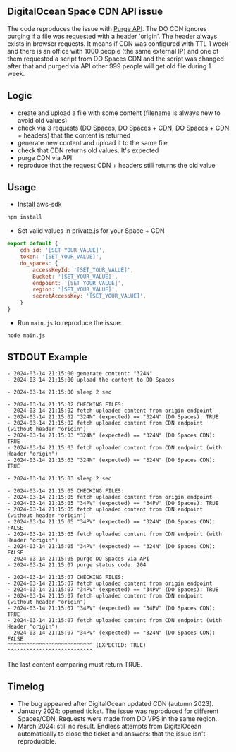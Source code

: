 ## DigitalOcean Space CDN API issue

The code reproduces the issue with [Purge API](https://docs.digitalocean.com/reference/api/api-try-it-now/#/CDN%20Endpoints/cdn_purge_cache). The DO CDN ignores purging if a file was requested with a header 'origin'. The header always exists in browser requests. It means if CDN was configured with TTL 1 week and there is an office with 1000 people (the same external IP) and one of them requested a script from DO Spaces CDN and the script was changed after that and purged via API other 999 people will get old file during 1 week.

## Logic
- create and upload a file with some content (filename is always new to avoid old values)
- check via 3 requests (DO Spaces, DO Spaces + CDN, DO Spaces + CDN + headers) that the content is returned
- generate new content and upload it to the same file
- check that CDN returns old values. It's expected
- purge CDN via API
- reproduce that the request CDN + headers still returns the old value

## Usage

* Install aws-sdk
```sh
npm install
```
* Set valid values in private.js for your Space + CDN
```js
export default {
    cdn_id: '[SET_YOUR_VALUE]',
    token: '[SET_YOUR_VALUE]',
    do_spaces: {
        accessKeyId: '[SET_YOUR_VALUE]',
        Bucket: '[SET_YOUR_VALUE]',
        endpoint: '[SET_YOUR_VALUE]',
        region: '[SET_YOUR_VALUE]',
        secretAccessKey: '[SET_YOUR_VALUE]',
    }
}
```
* Run `main.js` to reproduce the issue:
```
node main.js
```
## STDOUT Example
```
- 2024-03-14 21:15:00 generate content: "324N"
- 2024-03-14 21:15:00 upload the content to DO Spaces

- 2024-03-14 21:15:00 sleep 2 sec

- 2024-03-14 21:15:02 CHECKING FILES:
- 2024-03-14 21:15:02 fetch uploaded content from origin endpoint
- 2024-03-14 21:15:02 "324N" (expected) == "324N" (DO Spaces): TRUE
- 2024-03-14 21:15:02 fetch uploaded content from CDN endpoint (without header "origin")
- 2024-03-14 21:15:03 "324N" (expected) == "324N" (DO Spaces CDN): TRUE
- 2024-03-14 21:15:03 fetch uploaded content from CDN endpoint (with Header "origin")
- 2024-03-14 21:15:03 "324N" (expected) == "324N" (DO Spaces CDN): TRUE

- 2024-03-14 21:15:03 sleep 2 sec

- 2024-03-14 21:15:05 CHECKING FILES:
- 2024-03-14 21:15:05 fetch uploaded content from origin endpoint
- 2024-03-14 21:15:05 "34PV" (expected) == "34PV" (DO Spaces): TRUE
- 2024-03-14 21:15:05 fetch uploaded content from CDN endpoint (without header "origin")
- 2024-03-14 21:15:05 "34PV" (expected) == "324N" (DO Spaces CDN): FALSE
- 2024-03-14 21:15:05 fetch uploaded content from CDN endpoint (with Header "origin")
- 2024-03-14 21:15:05 "34PV" (expected) == "324N" (DO Spaces CDN): FALSE
- 2024-03-14 21:15:05 purge DO Spaces via API
- 2024-03-14 21:15:07 purge status code: 204

- 2024-03-14 21:15:07 CHECKING FILES:
- 2024-03-14 21:15:07 fetch uploaded content from origin endpoint
- 2024-03-14 21:15:07 "34PV" (expected) == "34PV" (DO Spaces): TRUE
- 2024-03-14 21:15:07 fetch uploaded content from CDN endpoint (without header "origin")
- 2024-03-14 21:15:07 "34PV" (expected) == "34PV" (DO Spaces CDN): TRUE
- 2024-03-14 21:15:07 fetch uploaded content from CDN endpoint (with Header "origin")
- 2024-03-14 21:15:07 "34PV" (expected) == "324N" (DO Spaces CDN): FALSE
^^^^^^^^^^^^^^^^^^^^^^^^^^^ (EXPECTED: TRUE) ^^^^^^^^^^^^^^^^^^^^^^^^^^^
```

The last content comparing must return TRUE.

## Timelog
* The bug appeared after DigitalOcean updated CDN (autumn 2023).
* January 2024: opened ticket. The issue was reproduced for different Spaces/CDN. Requests were made from DO VPS in the same region.
* March 2024: still no result. Endless attempts from DigitalOcean automatically to close the ticket and answers: that the issue isn't reproducible.
